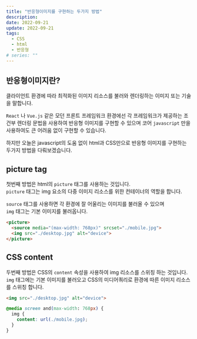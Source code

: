```yaml
---
title: "반응형이미지를 구현하는 두가지 방법"
description:
date: 2022-09-21
update: 2022-09-21
tags:
  - CSS
  - html
  - 반응형
# series: ""
---
```


## 반응형이미지란?

클라이언트 환경에 따라 최적화된 이미지 리소스를 불러와 렌더링하는 이미지 또는 기술을 말합니다.

`React` 나 `Vue.js` 같은 모던 프론트 프레임워크 환경에선 각 프레임워크가 제공하는 조건부 렌더링 문법을 사용하여 반응형 이미지를 구현할 수 있으며
코어 `javascript` 만을 사용하여도 큰 어려움 없이 구현할 수 있습니다.

하지만 오늘은 javascript의 도움 없이 html과 CSS만으로 반응형 이미지를 구현하는 두가지 방법을 다뤄보겠습니다.

## picture tag

첫번째 방법은 html의 `picture` 태그를 사용하는 것입니다.<br>
`picture` 태그는 img 요소의 다중 이미지 리소스를 위한 컨테이너의 역할을 합니다.

`source` 태그를 사용하면 각 환경에 잘 어울리는 이미지를 불러올 수 있으며<br>
`img` 태그는 기본 이미지를 불러옵니다.

```html
<picture>
  <source media="(max-width: 768px)" srcset="./mobile.jpg">
  <img src="./desktop.jpg" alt="device">
</picture>
```

## CSS content

두번째 방법은 CSS의 `content` 속성을 사용하여 img 리소스를 스위칭 하는 것입니다.<br>
`img` 태그에는 기본 이미지를 불러오고 CSS의 미디어쿼리로 환경에 따른 이미지 리소스를 스위칭 합니다.

```html
<img src="./desktop.jpg" alt="device">
```

```CSS
@media screen and(max-width: 768px) {
  img {
    content: url(./mobile.jpg);
  }
}
```